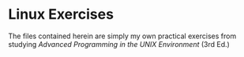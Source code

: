 # Linux Exercises

The files contained herein are simply my own practical exercises from studying
*Advanced Programming in the UNIX Environment* (3rd Ed.)
